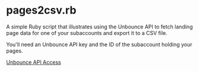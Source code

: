 # pages2csv.rb

A simple Ruby script that illustrates using the Unbounce API to fetch
landing page data for one of your subaccounts and export it to a CSV file.

You'll need an Unbounce API key and the ID of the subaccount
holding your pages.

[Unbounce API Access](https://api.unbounce.com/doc/requesting_access)

